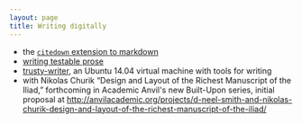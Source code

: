 ```yaml
---
layout: page
title: Writing digitally
---
```


- the [`citedown` extension to markdown](citedown)
- [writing testable prose](testable)
- [trusty-writer](http://neelsmith.github.io/trusty-writer/), an Ubuntu 14.04 virtual machine with tools for writing
- with Nikolas Churik  “Design and Layout of the Richest Manuscript of the Iliad,” forthcoming in Academic Anvil's new Built-Upon series, initial proposal at <http://anvilacademic.org/projects/d-neel-smith-and-nikolas-churik-design-and-layout-of-the-richest-manuscript-of-the-iliad/>
